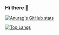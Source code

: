 ### Hi there 👋

<!--
**juandavidrpo/juandavidrpo** is a ✨ _special_ ✨ repository because its `README.md` (this file) appears on your GitHub profile.

Here are some ideas to get you started:

- 🔭 I’m currently working on ...
- 🌱 I’m currently learning ...
- 👯 I’m looking to collaborate on ...
- 🤔 I’m looking for help with ...
- 💬 Ask me about ...
- 📫 How to reach me: ...
- 😄 Pronouns: ...
- ⚡ Fun fact: ...
-->

[![Anurag's GitHub stats](https://github-readme-stats.vercel.app/api?username=juandavidrpo&show_icons=true&theme=gruvbox&border_radius=10px&hide_border=true)](https://github.com/anuraghazra/github-readme-stats)


[![Top Langs](https://github-readme-stats.vercel.app/api/top-langs/?username=juandavidrpo&layout=compact&theme=gruvbox&border_radius=10px&hide_border=true)](https://github.com/anuraghazra/github-readme-stats)
